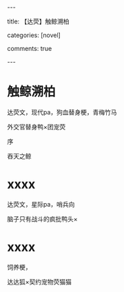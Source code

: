 \---

title: 【达荧】触鲸溯柏

categories: [novel]

comments: true

\---

# 触鲸溯柏



达荧文，现代pa，狗血替身梗，青梅竹马

外交官替身鸭×团宠荧



序

吞天之鲸







# xxxx

达荧文，星际pa，哨兵向

脑子只有战斗的疯批鸭头×





# xxxx

饲养梗，

达达狐×契约宠物荧猫猫